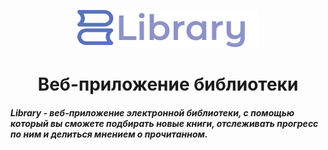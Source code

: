 <p align="center"><img src="./Front/front/src/components/data/icons/log_name.png" alt="тут должен быть логотип"/></p>
<h1 align="center">Веб-приложение библиотеки</h1>
<span><h5>Library - веб-приложение электронной библиотеки, с помощью который вы сможете подбирать новые книги, отслеживать прогресс по ним и делиться мнением о прочитанном.</h5></span>
